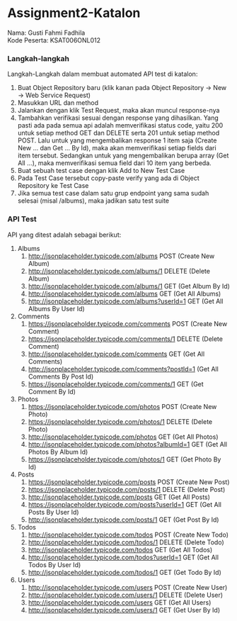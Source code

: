 # Assignment2-Katalon

Nama: Gusti Fahmi Fadhila  
Kode Peserta: KSAT006ONL012

### Langkah-langkah
Langkah-Langkah dalam membuat automated API test di katalon:
1. Buat Object Repository baru (klik kanan pada Object Repository -> New -> Web Service Request)
2. Masukkan URL dan method
3. Jalankan dengan klik Test Request, maka akan muncul response-nya
4. Tambahkan verifikasi sesuai dengan response yang dihasilkan. Yang pasti ada pada semua api adalah memverifikasi status code, yaitu 200 untuk setiap method GET dan DELETE serta 201 untuk setiap method POST. Lalu untuk yang mengembalikan response 1 item saja (Create New ... dan Get ... By Id), maka akan memverifikasi setiap fields dari item tersebut. Sedangkan untuk yang mengembalikan berupa array (Get All ...), maka memverifikasi semua field dari 10 item yang berbeda.
5. Buat sebuah test case dengan klik Add to New Test Case
6. Pada Test Case tersebut copy-paste verify yang ada di Object Repository ke Test Case 
7. Jika semua test case dalam satu grup endpoint yang sama sudah selesai (misal /albums), maka jadikan satu test suite

### API Test
API yang ditest adalah sebagai berikut:
1. Albums
   1) http://jsonplaceholder.typicode.com/albums POST (Create New Album)
   2) http://jsonplaceholder.typicode.com/albums/1 DELETE (Delete Album)
   3) http://jsonplaceholder.typicode.com/albums/1 GET (Get Album By Id)
   4) http://jsonplaceholder.typicode.com/albums GET (Get All Albums)
   5) http://jsonplaceholder.typicode.com/albums?userId=1 GET (Get All Albums By User Id)
2. Comments
   1) https://jsonplaceholder.typicode.com/comments POST (Create New Comment)
   2) https://jsonplaceholder.typicode.com/comments/1 DELETE (Delete Comment)
   3) http://jsonplaceholder.typicode.com/comments GET (Get All Comments)
   4) http://jsonplaceholder.typicode.com/comments?postId=1 (Get All Comments By Post Id)
   5) https://jsonplaceholder.typicode.com/comments/1 GET (Get Comment By Id)
3. Photos
   1) https://jsonplaceholder.typicode.com/photos POST (Create New Photo)
   2) https://jsonplaceholder.typicode.com/photos/1 DELETE (Delete Photo)
   3) http://jsonplaceholder.typicode.com/photos GET (Get All Photos)
   4) http://jsonplaceholder.typicode.com/photos?albumId=1 GET (Get All Photos By Album Id)
   5) https://jsonplaceholder.typicode.com/photos/1 GET (Get Photo By Id)
4. Posts
   1) https://jsonplaceholder.typicode.com/posts POST (Create New Post)
   2) https://jsonplaceholder.typicode.com/posts/1 DELETE (Delete Post)
   3) http://jsonplaceholder.typicode.com/posts GET (Get All Posts)
   4) https://jsonplaceholder.typicode.com/posts?userId=1 GET (Get All Posts By User Id)
   5) http://jsonplaceholder.typicode.com/posts/1 GET (Get Post By Id)
5. Todos
   1) http://jsonplaceholder.typicode.com/todos POST (Create New Todo)
   2) http://jsonplaceholder.typicode.com/todos/1 DELETE (Delete Todo)
   3) http://jsonplaceholder.typicode.com/todos GET (Get All Todos)
   4) http://jsonplaceholder.typicode.com/todos?userId=1 GET (Get All Todos By User Id)
   5) http://jsonplaceholder.typicode.com/todos/1 GET (Get Todo By Id)
6. Users
   1) http://jsonplaceholder.typicode.com/users POST (Create New User)
   2) http://jsonplaceholder.typicode.com/users/1 DELETE (Delete User)
   3) http://jsonplaceholder.typicode.com/users GET (Get All Users)
   4) http://jsonplaceholder.typicode.com/users/1 GET (Get User By Id)